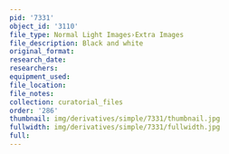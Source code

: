 ```yaml
---
pid: '7331'
object_id: '3110'
file_type: Normal Light Images›Extra Images
file_description: Black and white
original_format:
research_date:
researchers:
equipment_used:
file_location:
file_notes:
collection: curatorial_files
order: '286'
thumbnail: img/derivatives/simple/7331/thumbnail.jpg
fullwidth: img/derivatives/simple/7331/fullwidth.jpg
full:
---
```

